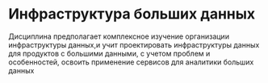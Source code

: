 # Инфраструктура больших данных  
Дисциплина предполагает комплексное изучение организации инфраструктуры
данных,и учит проектировать инфраструктуры данных для продуктов с большими
данными, с учетом проблем и особенностей, освоить
применение сервисов для аналитики больших данных



